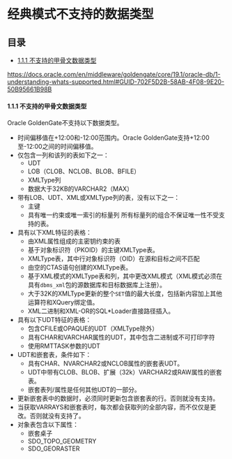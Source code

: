 # 经典模式不支持的数据类型

## 目录

-   [1.1.1 不支持的甲骨文数据类型](#111-不支持的甲骨文数据类型)

<https://docs.oracle.com/en/middleware/goldengate/core/19.1/oracle-db/1-understanding-whats-supported.html#GUID-702F5D2B-58AB-4F08-9E20-50B95661B98B>

#### 1.1.1 不支持的甲骨文数据类型

Oracle GoldenGate不支持以下数据类型。

-   时间偏移值在+12:00和-12:00范围内。Oracle GoldenGate支持+12:00至-12:00之间的时间偏移值。
-   仅包含一列和该列的表如下之一：
    -   UDT
    -   LOB（CLOB、NCLOB、BLOB、BFILE）
    -   XMLType列
    -   数据大于32KB的VARCHAR2（MAX）
-   带有LOB、UDT、XML或XMLType列的表，没有以下之一：
    -   主键
    -   具有唯一约束或唯一索引的标量列
        所有标量列的组合不保证唯一性不受支持的表。
-   具有以下XML特征的表格：
    -   由XML属性组成的主密钥约束的表
    -   基于对象标识符（PKOID）的主键XMLType表。
    -   XMLType表，其中行对象标识符（OID）在源和目标之间不匹配
    -   由空的CTAS语句创建的XMLType表。
    -   基于XML模式的XMLType表和列，其中更改XML模式（XML模式必须在具有`dbms_xml`包的源数据库和目标数据库上注册）。
    -   大于32K的XMLType更新的整个`SET`值的最大长度，包括新内容加上其他运算符和XQuery绑定值。
    -   XML二进制和XML-OR的SQL\*Loader直接路径插入。
-   具有以下UDT特征的表格：
    -   包含CFILE或OPAQUE的UDT（XMLType除外）
    -   具有CHAR和VARCHAR属性的UDT，其中包含二进制或不可打印字符
    -   使用RMTTASK参数的UDT
-   UDT和嵌套表，条件如下：
    -   具有CHAR、NVARCHAR2或NCLOB属性的嵌套表UDT。
    -   UDT中带有CLOB、BLOB、扩展（32k）VARCHAR2或RAW属性的嵌套表。
    -   嵌套表列/属性是任何其他UDT的一部分。
-   更新嵌套表中的数据时，必须同时更新包含嵌套表的行。否则就没有支持。
-   当获取VARRAYS和嵌套表时，每次都会获取列的全部内容，而不仅仅是更改。否则就没有支持了。
-   对象表包含以下属性：
    -   嵌套桌子
    -   SDO\_TOPO\_GEOMETRY
    -   SDO\_GEORASTER
